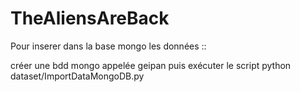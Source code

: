 # TheAliensAreBack

Pour inserer dans la base mongo les données ::

créer une bdd mongo appelée geipan puis exécuter le script python dataset/ImportDataMongoDB.py

